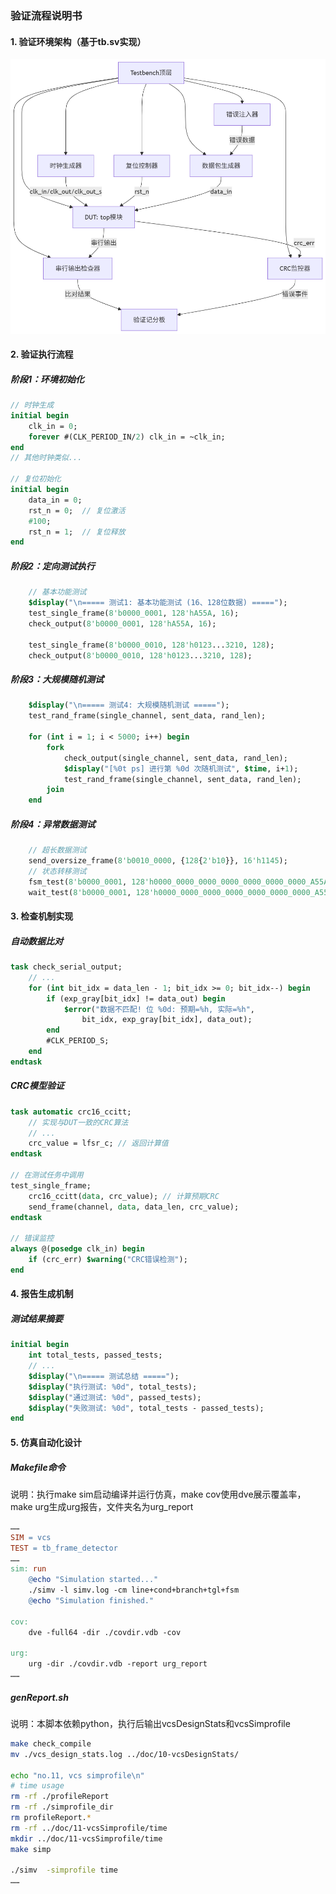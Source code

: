 ### 验证流程说明书

#### 1. 验证环境架构（基于tb.sv实现）

![mermaid-diagram.png](mermaid-diagram.png)

#### 2. 验证执行流程

##### 阶段1：环境初始化
```systemverilog
// 时钟生成
initial begin
    clk_in = 0;
    forever #(CLK_PERIOD_IN/2) clk_in = ~clk_in;
end
// 其他时钟类似...

// 复位初始化
initial begin
    data_in = 0;
    rst_n = 0;  // 复位激活
    #100;
    rst_n = 1;  // 复位释放
end
```

##### 阶段2：定向测试执行
```systemverilog
    // 基本功能测试
    $display("\n===== 测试1: 基本功能测试 (16、128位数据) =====");
    test_single_frame(8'b0000_0001, 128'hA55A, 16);
    check_output(8'b0000_0001, 128'hA55A, 16);
    
    test_single_frame(8'b0000_0010, 128'h0123...3210, 128);
    check_output(8'b0000_0010, 128'h0123...3210, 128);
```

##### 阶段3：大规模随机测试
```systemverilog
    $display("\n===== 测试4: 大规模随机测试 =====");
    test_rand_frame(single_channel, sent_data, rand_len);
    
    for (int i = 1; i < 5000; i++) begin
        fork
            check_output(single_channel, sent_data, rand_len);
            $display("[%0t ps] 进行第 %0d 次随机测试", $time, i+1);
            test_rand_frame(single_channel, sent_data, rand_len);
        join
    end 
```

##### 阶段4：异常数据测试
```systemverilog
    // 超长数据测试
    send_oversize_frame(8'b0010_0000, {128{2'b10}}, 16'h1145);
    // 状态转移测试
    fsm_test(8'b0000_0001, 128'h0000_0000_0000_0000_0000_0000_0000_A55A, 16, 16'h1934); 
    wait_test(8'b0000_0001, 128'h0000_0000_0000_0000_0000_0000_0000_A55A, 16, 16'h1934); 
```

#### 3. 检查机制实现

##### 自动数据比对
```systemverilog
task check_serial_output;
    // ...
    for (int bit_idx = data_len - 1; bit_idx >= 0; bit_idx--) begin
        if (exp_gray[bit_idx] != data_out) begin
            $error("数据不匹配! 位 %0d: 预期=%h, 实际=%h", 
                bit_idx, exp_gray[bit_idx], data_out);
        end
        #CLK_PERIOD_S;
    end
endtask
```

##### CRC模型验证
```systemverilog
task automatic crc16_ccitt;
    // 实现与DUT一致的CRC算法
    // ...
    crc_value = lfsr_c; // 返回计算值
endtask

// 在测试任务中调用
test_single_frame;
    crc16_ccitt(data, crc_value); // 计算预期CRC
    send_frame(channel, data, data_len, crc_value);
endtask

// 错误监控
always @(posedge clk_in) begin
    if (crc_err) $warning("CRC错误检测");
end
```


#### 4. 报告生成机制

##### 测试结果摘要
```systemverilog
initial begin
    int total_tests, passed_tests;
    // ...
    $display("\n===== 测试总结 =====");
    $display("执行测试: %0d", total_tests);
    $display("通过测试: %0d", passed_tests);
    $display("失败测试: %0d", total_tests - passed_tests);
end
```

#### 5. 仿真自动化设计

##### Makefile命令

说明：执行make sim启动编译并运行仿真，make cov使用dve展示覆盖率，make urg生成urg报告，文件夹名为urg_report
```makefile
……
SIM = vcs
TEST = tb_frame_detector
……
sim: run
	@echo "Simulation started..."
	./simv -l simv.log -cm line+cond+branch+tgl+fsm
	@echo "Simulation finished."

cov: 
	dve -full64 -dir ./covdir.vdb -cov

urg:
	urg -dir ./covdir.vdb -report urg_report
……
```

##### genReport.sh

说明：本脚本依赖python，执行后输出vcsDesignStats和vcsSimprofile
```bash
make check_compile
mv ./vcs_design_stats.log ../doc/10-vcsDesignStats/

echo "no.11, vcs simprofile\n"
# time usage
rm -rf ./profileReport
rm -rf ./simprofile_dir
rm profileReport.*
rm -rf ../doc/11-vcsSimprofile/time
mkdir ../doc/11-vcsSimprofile/time
make simp

./simv  -simprofile time
……
```
